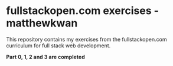 # fullstackopen.com exercises - matthewkwan
 This repository contains my exercises from the fullstackopen.com curriculum for full stack web development.
 
**Part 0, 1, 2 and 3 are completed**